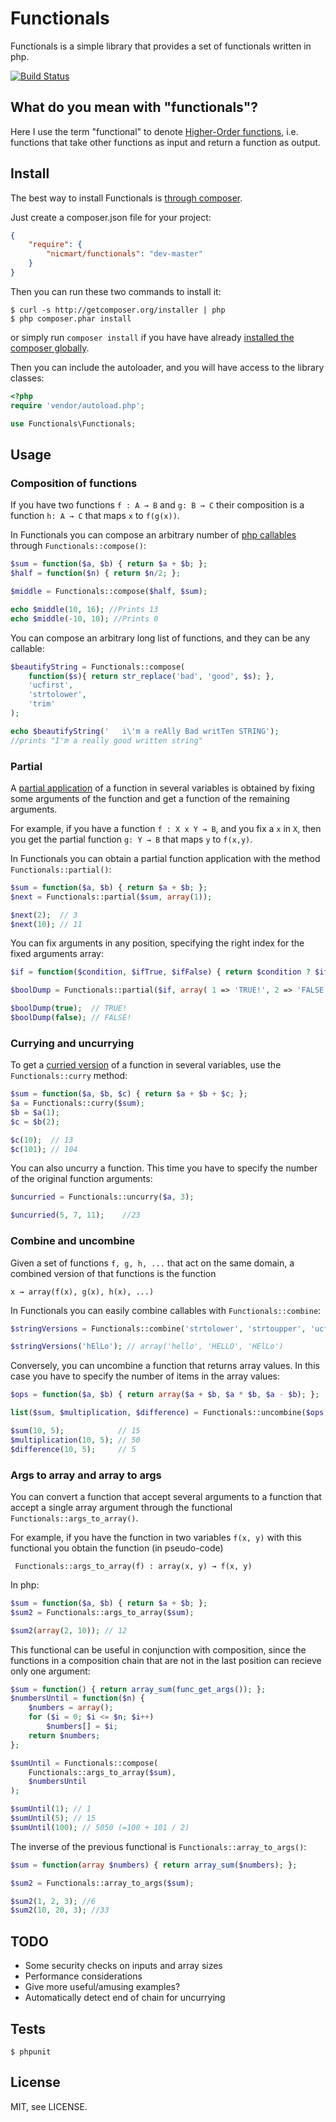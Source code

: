 # Functionals

Functionals is a simple library that provides a set of functionals written in php.

[![Build Status](https://secure.travis-ci.org/nicmart/Functionals.png?branch=master)](http://travis-ci.org/nicmart/Functionals)

## What do you mean with "functionals"?

Here I use the term "functional" to denote [Higher-Order functions](http://en.wikipedia.org/wiki/Higher-order_function),
i.e. functions that take other functions as input and return a function as output.

## Install

The best way to install Functionals is [through composer](http://getcomposer.org).

Just create a composer.json file for your project:

```JSON
{
    "require": {
        "nicmart/functionals": "dev-master"
    }
}
```

Then you can run these two commands to install it:

    $ curl -s http://getcomposer.org/installer | php
    $ php composer.phar install

or simply run `composer install` if you have have already [installed the composer globally](http://getcomposer.org/doc/00-intro.md#globally).

Then you can include the autoloader, and you will have access to the library classes:

```php
<?php
require 'vendor/autoload.php';

use Functionals\Functionals;
```

## Usage

### Composition of functions

If you have two functions `f : A → B` and `g: B → C` their composition is a function `h: A → C` that maps `x` to `f(g(x))`.

In Functionals you can compose an arbitrary number of
[php callables](http://it1.php.net/manual/en/language.types.callable.php) through `Functionals::compose()`:

```php
$sum = function($a, $b) { return $a + $b; };
$half = function($n) { return $n/2; };

$middle = Functionals::compose($half, $sum);

echo $middle(10, 16); //Prints 13
echo $middle(-10, 10); //Prints 0
```

You can compose an arbitrary long list of functions, and they can be any callable:

```php
$beautifyString = Functionals::compose(
    function($s){ return str_replace('bad', 'good', $s); },
    'ucfirst',
    'strtolower',
    'trim'
);

echo $beautifyString('   i\'m a reAlly Bad writTen STRING');
//prints "I'm a really good written string"
```

### Partial
A [partial application](http://en.wikipedia.org/wiki/Partial_application) of a function in several variables is obtained
by fixing some arguments of the function and get a function of the remaining arguments.

For example, if you have a function `f : X x Y → B`, and you fix a `x` in `X`, then you get the partial
function `g: Y → B` that maps `y` to `f(x,y)`.

In Functionals you can obtain a partial function application with the method `Functionals::partial()`:

```php
$sum = function($a, $b) { return $a + $b; };
$next = Functionals::partial($sum, array(1));

$next(2);  // 3
$next(10); // 11
```

You can fix arguments in any position, specifying the right index for the fixed arguments array:

```php
$if = function($condition, $ifTrue, $ifFalse) { return $condition ? $ifTrue : $ifFalse; };

$boolDump = Functionals::partial($if, array( 1 => 'TRUE!', 2 => 'FALSE!'))

$boolDump(true);  // TRUE!
$boolDump(false); // FALSE!
```

### Currying and uncurrying

To get a [curried version](http://en.wikipedia.org/wiki/Currying) of a function in several variables, use
the `Functionals::curry` method:

```php
$sum = function($a, $b, $c) { return $a + $b + $c; };
$a = Functionals::curry($sum);
$b = $a(1);
$c = $b(2);

$c(10);  // 13
$c(101); // 104
```

You can also uncurry a function. This time you have to specify the number of the original function arguments:

```php
$uncurried = Functionals::uncurry($a, 3);

$uncurried(5, 7, 11);    //23
```

### Combine and uncombine

Given a set of functions `f, g, h, ...` that act on the same domain,
a combined version of that functions is the function

    x → array(f(x), g(x), h(x), ...)

In Functionals you can easily combine callables with `Functionals::combine`:

```php
$stringVersions = Functionals::combine('strtolower', 'strtoupper', 'ucfirst');

$stringVersions('hElLo'); // array('hello', 'HELLO', 'HElLo')
```

Conversely, you can uncombine a function that returns array values. In this case you have to
specify the number of items in the array values:

```php
$ops = function($a, $b) { return array($a + $b, $a * $b, $a - $b); };

list($sum, $multiplication, $difference) = Functionals::uncombine($ops, 3);

$sum(10, 5);            // 15
$multiplication(10, 5); // 50
$difference(10, 5);     // 5
```

### Args to array and array to args

You can convert a function that accept several arguments to a function that accept a single array
 argument through the functional `Functionals::args_to_array()`.

 For example, if you have the function in two variables `f(x, y)` with this functional you obtain
 the function (in pseudo-code)

     Functionals::args_to_array(f) : array(x, y) → f(x, y)

 In php:

 ```php
 $sum = function($a, $b) { return $a + $b; };
 $sum2 = Functionals::args_to_array($sum);

 $sum2(array(2, 10)); // 12
 ```

 This functional can be useful
 in conjunction with composition, since the functions in a composition chain that are
 not in the last position can recieve only one argument:

 ```php
 $sum = function() { return array_sum(func_get_args()); };
 $numbersUntil = function($n) {
     $numbers = array();
     for ($i = 0; $i <= $n; $i++)
         $numbers[] = $i;
     return $numbers;
 };

 $sumUntil = Functionals::compose(
     Functionals::args_to_array($sum),
     $numbersUntil
 );

 $sumUntil(1); // 1
 $sumUntil(5); // 15
 $sumUntil(100); // 5050 (=100 + 101 / 2)
 ```

The inverse of the previous functional is `Functionals::array_to_args()`:

 ```php
 $sum = function(array $numbers) { return array_sum($numbers); };

 $sum2 = Functionals::array_to_args($sum);

 $sum2(1, 2, 3); //6
 $sum2(10, 20, 3); //33
 ```

TODO
-----

* Some security checks on inputs and array sizes
* Performance considerations
* Give more useful/amusing examples?
* Automatically detect end of chain for uncurrying

Tests
-----

    $ phpunit

License
-------
MIT, see LICENSE.

